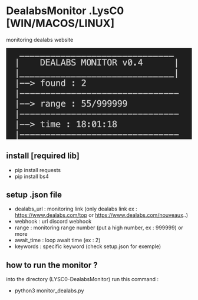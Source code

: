 # DealabsMonitor .LysC0 [WIN/MACOS/LINUX]

monitoring dealabs website

![info](img/info.png)

## install [required lib]

- pip install requests
- pip install bs4

## setup .json file

- dealabs_url : monitoring link (only dealabs link ex : https://www.dealabs.com/top or https://www.dealabs.com/nouveaux..) 
- webhook : url discord webhook
- range : monitoring range number (put a high number, ex : 999999) or more 
- await_time : loop await time (ex : 2)
- keywords : specific keyword (check setup.json for exemple)

## how to run the monitor ? ##

into the directory (LYSC0-DealabsMonitor) run this command :
- python3 monitor_dealabs.py
